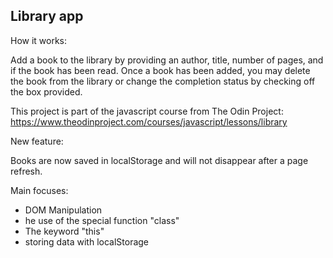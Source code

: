 ## Library app

How it works: 

Add a book to the library by providing an author, title, number of pages, and if the book has been read.
Once a book has been added, you may delete the book from the library or change the completion status by checking off the box provided.

This project is part of the javascript course from The Odin Project: https://www.theodinproject.com/courses/javascript/lessons/library

New feature:

Books are now saved in localStorage and will not disappear after a page refresh.

Main focuses:

- DOM Manipulation
- he use of the special function "class"
- The keyword "this"
- storing data with localStorage